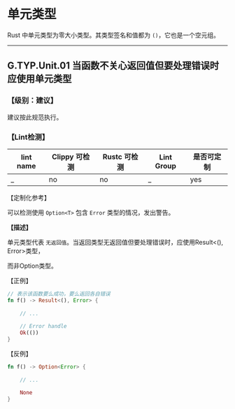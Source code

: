 # 单元类型

Rust 中单元类型为零大小类型。其类型签名和值都为 `()`，它也是一个空元组。

---

## G.TYP.Unit.01   当函数不关心返回值但要处理错误时应使用单元类型

### 【级别：建议】

建议按此规范执行。

### 【Lint检测】

| lint name                                                    | Clippy 可检测 | Rustc 可检测 | Lint Group | 是否可定制 |
| ------------------------------------------------------------ | ------------- | ------------ | ---------- | ----- |
| _ | no           | no           | _   | yes |

【定制化参考】

可以检测使用 `Option<T>` 包含 `Error` 类型的情况，发出警告。

**【描述】**

单元类型代表 `无返回值`。当返回类型无返回值但要处理错误时，应使用Result<(), Error>类型，

而非Option类型。

【正例】

```rust
// 表示该函数要么成功，要么返回各自错误
fn f() -> Result<(), Error> {
    
    // ...
    
    // Error handle
    Ok(())
}
```

【反例】

```rust
fn f() -> Option<Error> {
    
    // ...
    
    None
}
```



